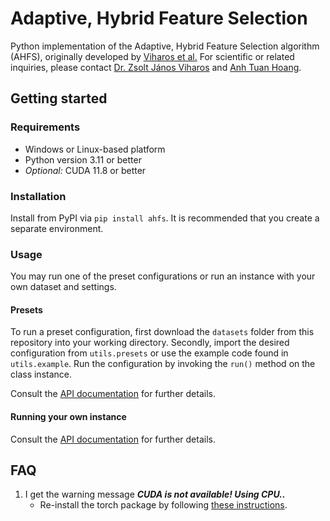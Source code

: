 # Adaptive, Hybrid Feature Selection

Python implementation of the Adaptive, Hybrid Feature Selection algorithm (AHFS), originally developed by [Viharos et al.](https://doi.org/10.1016/j.patcog.2021.107932)
For scientific or related inquiries, please contact [Dr. Zsolt János Viharos](https://sztaki.hun-ren.hu/en/organisation/departments/emi/zsolt-janos-viharos) and [Anh Tuan Hoang](https://sztaki.hun-ren.hu/en/organisation/departments/emi/anh-tuan-hoang).

## Getting started

### Requirements
- Windows or Linux-based platform
- Python version 3.11 or better
- *Optional:* CUDA 11.8 or better

### Installation

Install from PyPI via ```pip install ahfs```. It is recommended that you create a separate environment.

### Usage

You may run one of the preset configurations or run an instance with your own dataset and settings.

#### Presets

To run a preset configuration, first download the ```datasets``` folder from this repository into your working directory.
Secondly, import the desired configuration from ```utils.presets``` or use the example code found in ```utils.example```.
Run the configuration by invoking the ```run()``` method on the class instance.

Consult the [API documentation](https://ahfs.readthedocs.io/en/latest/) for further details.

#### Running your own instance

Consult the [API documentation](https://ahfs.readthedocs.io/en/latest/) for further details.

## FAQ

1. I get the warning message ***CUDA is not available! Using CPU..***
   - Re-install the torch package by following [these instructions](https://pytorch.org/get-started/locally/).
